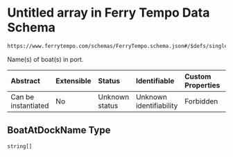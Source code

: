 # Untitled array in Ferry Tempo Data Schema

```txt
https://www.ferrytempo.com/schemas/FerryTempo.schema.json#/$defs/singlePortData/properties/BoatAtDockName
```

Name(s) of boat(s) in port.

| Abstract            | Extensible | Status         | Identifiable            | Custom Properties | Additional Properties | Access Restrictions | Defined In                                                                           |
| :------------------ | :--------- | :------------- | :---------------------- | :---------------- | :-------------------- | :------------------ | :----------------------------------------------------------------------------------- |
| Can be instantiated | No         | Unknown status | Unknown identifiability | Forbidden         | Allowed               | none                | [FerryTempo.schema.json\*](../schemas/FerryTempo.schema.json "open original schema") |

## BoatAtDockName Type

`string[]`
